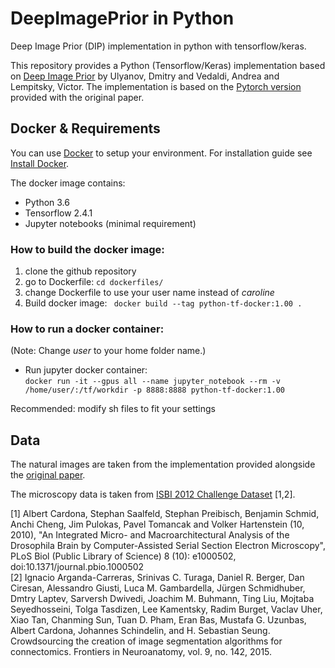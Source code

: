 # DeepImagePrior in Python
Deep Image Prior (DIP) implementation in python with tensorflow/keras. <br>

This repository provides a Python (Tensorflow/Keras) implementation based on [Deep Image Prior](https://arxiv.org/pdf/1711.10925.pdf) by Ulyanov, Dmitry and Vedaldi, Andrea and Lempitsky, Victor. The implementation is based on the [Pytorch version](https://dmitryulyanov.github.io/deep_image_prior) provided with the original paper.

## Docker & Requirements
You can use [Docker](https://www.docker.com/) to setup your environment. For installation guide see [Install Docker](https://docs.docker.com/get-docker/). <br> 

The docker image contains:
* Python 3.6
* Tensorflow 2.4.1 
* Jupyter notebooks (minimal requirement)

### How to build the docker image:
1. clone the github repository 
2. go to Dockerfile: ``` cd dockerfiles/ ```
3. change Dockerfile to use your user name instead of *caroline* 
4. Build docker image: ``` docker build --tag python-tf-docker:1.00 .``` 

### How to run a docker container:
(Note: Change *user* to your home folder name.)
* Run jupyter docker container: <br>
``` docker run -it --gpus all --name jupyter_notebook --rm -v /home/user/:/tf/workdir -p 8888:8888 python-tf-docker:1.00 ``` <br>

Recommended: modify sh files to fit your settings

## Data

The natural images are taken from the implementation provided alongside the [original paper](https://github.com/DmitryUlyanov/deep-image-prior).

The microscopy data is taken from [ISBI 2012 Challenge Dataset](http://brainiac2.mit.edu/isbi_challenge/home) [1,2].

[1] Albert Cardona, Stephan Saalfeld, Stephan Preibisch, Benjamin Schmid, Anchi Cheng, Jim Pulokas, Pavel Tomancak and Volker Hartenstein (10, 2010), "An Integrated Micro- and Macroarchitectural Analysis of the Drosophila Brain by Computer-Assisted Serial Section Electron Microscopy", PLoS Biol (Public Library of Science) 8 (10): e1000502, doi:10.1371/journal.pbio.1000502 <br>
[2] Ignacio Arganda-Carreras, Srinivas C. Turaga, Daniel R. Berger, Dan Ciresan, Alessandro Giusti, Luca M. Gambardella, Jürgen Schmidhuber, Dmtry Laptev, Sarversh Dwivedi, Joachim M. Buhmann, Ting Liu, Mojtaba Seyedhosseini, Tolga Tasdizen, Lee Kamentsky, Radim Burget, Vaclav Uher, Xiao Tan, Chanming Sun, Tuan D. Pham, Eran Bas, Mustafa G. Uzunbas, Albert Cardona, Johannes Schindelin, and H. Sebastian Seung. Crowdsourcing the creation of image segmentation algorithms for connectomics. Frontiers in Neuroanatomy, vol. 9, no. 142, 2015.
